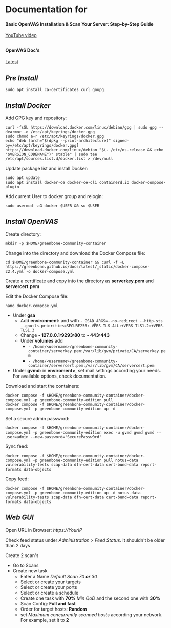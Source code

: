 # Documentation for

#### Basic OpenVAS Installation & Scan Your Server: Step-by-Step Guide

[YouTube video](https://youtu.be/KUFCrVwUctU)

##

#### OpenVAS Doc's

[Latest](https://greenbone.github.io/docs/latest/index.html)

##

## *Pre Install*

```
sudo apt install ca-certificates curl gnupg
```

## *Install Docker*

Add GPG key and repository:
```
curl -fsSL https://download.docker.com/linux/debian/gpg | sudo gpg --dearmor -o /etc/apt/keyrings/docker.gpg
sudo chmod a+r /etc/apt/keyrings/docker.gpg
echo "deb [arch="$(dpkg --print-architecture)" signed-by=/etc/apt/keyrings/docker.gpg] https://download.docker.com/linux/debian "$(. /etc/os-release && echo "$VERSION_CODENAME")" stable" | sudo tee /etc/apt/sources.list.d/docker.list > /dev/null
```

Update package list and install Docker:
```
sudo apt update
sudo apt install docker-ce docker-ce-cli containerd.io docker-compose-plugin
```

Add current User to docker group and relogin:
```
sudo usermod -aG docker $USER && su $USER
```

## *Install OpenVAS*

Create directory:
```
mkdir -p $HOME/greenbone-community-container
```

Change into the directory and download the Docker Compose file:
```
cd $HOME/greenbone-community-container && curl -f -L https://greenbone.github.io/docs/latest/_static/docker-compose-22.4.yml -o docker-compose.yml
```

Create a certificate and copy into the directory as **serverkey.pem** and **servercert.pem**

Edit the Docker Compose file:
```
nano docker-compose.yml
```
  - Under **gsa** 
    - Add **environment:** and with
      ```- GSAD_ARGS=--no-redirect --http-sts --gnutls-priorities=SECURE256:-VERS-TLS-ALL:+VERS-TLS1.2:+VERS-TLS1.3```
    - Change **- 127.0.0.1:9293:80** to **- 443:443**
    - Under **volumes** add
      - ```- /home/<username>/greenbone-community-container/serverkey.pem:/var/lib/gvm/private/CA/serverkey.pem```
      - ```- /home/<username>/greenbone-community-container/servercert.pem:/var/lib/gvm/CA/servercert.pem```
  - Under **gvmd:** in **enviroment>**, set mail settings according your needs. For available options, check documentation.

Download and start the containers:
```
docker compose -f $HOME/greenbone-community-container/docker-compose.yml -p greenbone-community-edition pull
docker compose -f $HOME/greenbone-community-container/docker-compose.yml -p greenbone-community-edition up -d
```

Set a secure admin password:
```
docker compose -f $HOME/greenbone-community-container/docker-compose.yml -p greenbone-community-edition exec -u gvmd gvmd gvmd --user=admin --new-password='SecurePassw0rd'
```

Sync feed:
```
docker compose -f $HOME/greenbone-community-container/docker-compose.yml -p greenbone-community-edition pull notus-data vulnerability-tests scap-data dfn-cert-data cert-bund-data report-formats data-objects
```
Copy feed:
```
docker compose -f $HOME/greenbone-community-container/docker-compose.yml -p greenbone-community-edition up -d notus-data vulnerability-tests scap-data dfn-cert-data cert-bund-data report-formats data-objects
```

## *Web GUI*

Open URL in Browser: *https://YourIP*

Check feed status under *Administration > Feed Status*. It shouldn't be older than 2 days

Create 2 scan's
  - Go to Scans
  - Create  new task
    - Enter a Name *Default Scan 70 **or** 30*
    - Select or create your targets
    - Select or create your ports
    - Select or create a schedule
    - Create one task with **70%** *Min QoD* and the second one with **30%**
    - Scan Config: **Full and fast**
    - Order for target hosts: **Random**
    - set *Maximum concurrently scanned hosts* according your network. For example, set it to **2**
